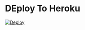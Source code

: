 # DEploy To Heroku
[![Deploy](https://www.herokucdn.com/deploy/button.svg)](https://heroku.com/deploy?template=https://github.com/luistorres0309/TG-Uploader-7.1)
